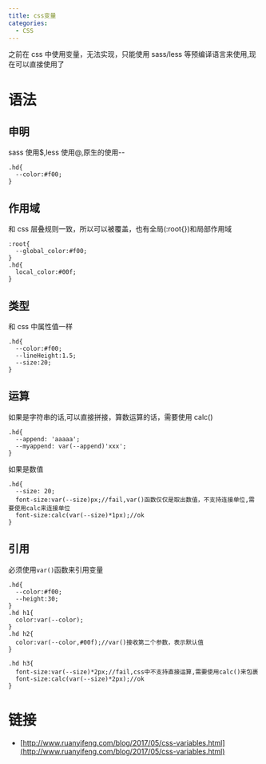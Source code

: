 ```yaml
---
title: css变量
categories:
  - CSS
---
```


之前在 css 中使用变量，无法实现，只能使用 sass/less 等预编译语言来使用,现在可以直接使用了

# 语法

## 申明

sass 使用$,less 使用@,原生的使用--

```
.hd{
  --color:#f00;
}
```

## 作用域

和 css 层叠规则一致，所以可以被覆盖，也有全局(:root{})和局部作用域

```
:root{
  --global_color:#f00;
}
.hd{
  local_color:#00f;
}
```

## 类型

和 css 中属性值一样

```
.hd{
  --color:#f00;
  --lineHeight:1.5;
  --size:20;
}
```

## 运算

如果是字符串的话,可以直接拼接，算数运算的话，需要使用 calc()

```
.hd{
  --append: 'aaaaa';
  --myappend: var(--append)'xxx';
}
```
如果是数值

```
.hd{
  --size: 20;
  font-size:var(--size)px;//fail,var()函数仅仅是取出数值，不支持连接单位,需要使用calc来连接单位
  font-size:calc(var(--size)*1px);//ok
}
```

## 引用

必须使用`var()`函数来引用变量

```
.hd{
  --color:#f00;
  --height:30;
}
.hd h1{
  color:var(--color);
}
.hd h2{
  color:var(--color,#00f);//var()接收第二个参数，表示默认值
}

.hd h3{
  font-size:var(--size)*2px;//fail,css中不支持直接运算,需要使用calc()来包裹
  font-size:calc(var(--size)*2px);//ok
}
```





# 链接

- [http://www.ruanyifeng.com/blog/2017/05/css-variables.html](http://www.ruanyifeng.com/blog/2017/05/css-variables.html)
